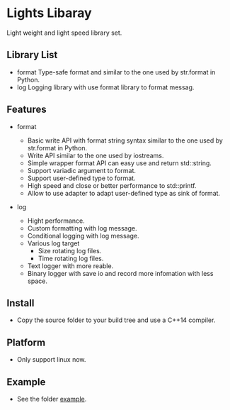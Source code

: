 # Lights Libaray
Light weight and light speed library set.

## Library List
- format  Type-safe format and similar to the one used by str.format in Python.
- log     Logging library with use format library to format messag.

## Features
- format
	- Basic write API with format string syntax similar to the one used by str.format in Python.
	- Write API similar to the one used by iostreams.
	- Simple wrapper format API can easy use and return std::string.
	- Support variadic argument to format.
	- Support user-defined type to format.
	- High speed and close or better performance to std::printf.
	- Allow to use adapter to adapt user-defined type as sink of format.

- log
	- Hight performance.
	- Custom formatting with log message.
	- Conditional logging with log message.
	- Various log target
		- Size rotating log files.
		- Time rotating log files.
	- Text logger with more reable.
	- Binary logger with save io and record more infomation with less space.

## Install
- Copy the source folder to your build tree and use a C++14 compiler.

## Platform
- Only support linux now.

## Example
- See the folder [example](https://github.com/wherewindblow/lights).